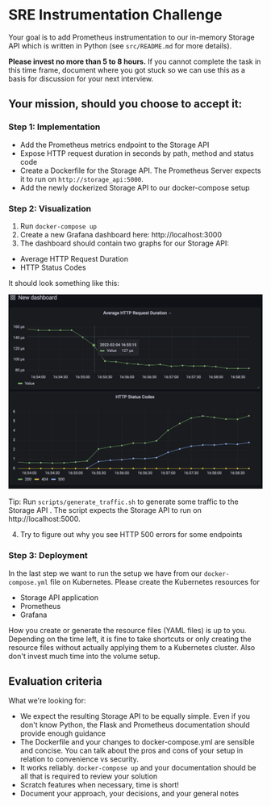 # SRE Instrumentation Challenge

Your goal is to add Prometheus instrumentation to our in-memory Storage API which is written in Python (see `src/README.md` for more details).

**Please invest no more than 5 to 8 hours.** If you cannot complete the task in this time frame, document where you got stuck so we can use this as a basis for discussion for your next interview.

## Your mission, should you choose to accept it:

### Step 1: Implementation

- Add the Prometheus metrics endpoint to the Storage API
- Expose HTTP request duration in seconds by path, method and status code
- Create a Dockerfile for the Storage API. The Prometheus Server expects it to run on `http://storage_api:5000`.
- Add the newly dockerized Storage API to our docker-compose setup

### Step 2: Visualization

1. Run `docker-compose up`
2. Create a new Grafana dashboard here: http://localhost:3000
3. The dashboard should contain two graphs for our Storage API:

- Average HTTP Request Duration
- HTTP Status Codes

It should look something like this:

![docs/grafana-dashboard.png](docs/grafana-dashboard.png)

Tip: Run `scripts/generate_traffic.sh` to generate some traffic to the Storage API . The script expects the Storage API to run on http://localhost:5000.

4. Try to figure out why you see HTTP 500 errors for some endpoints

### Step 3: Deployment

In the last step we want to run the setup we have from our `docker-compose.yml` file on Kubernetes. Please create the Kubernetes resources for

- Storage API application
- Prometheus
- Grafana

How you create or generate the resource files (YAML files) is up to you. Depending on the time left, it is fine to take shortcuts or only creating the resource files without actually applying them to a Kubernetes cluster. Also don't invest much time into the volume setup.

## Evaluation criteria

What we're looking for:

- We expect the resulting Storage API to be equally simple. Even if you don't know Python, the Flask and Prometheus documentation should provide enough guidance
- The Dockerfile and your changes to docker-compose.yml are sensible and concise. You can talk about the pros and cons of your setup in relation to convenience vs security.
- It works reliably. `docker-compose up` and your documentation should be all that is required to review your solution
- Scratch features when necessary, time is short!
- Document your approach, your decisions, and your general notes
